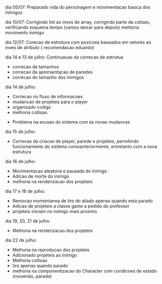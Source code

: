 dia 05/07:
  Preparado vida do personagem e movimentacao basica dos inimigos


dia 10/07:
    Corrigindo list ao inves do array, corrigindo parte da colisao, verificando esquema tempo (vamos deixar para depois)
    mehloria movimento inimigo


dia 12/07:
  Corecao de estrutura com posicoes baseados em vetores ao inves de atributo ( recomendacao eduardo)

dia 14 e 13 de julho:
  Continuacao da correcao de estrutua 
   * correcao de tamanhos
   * correcao da aprersentacao de paredes 
   * correcao do tamanho dos inimigos

dia 14 de julho:
   * Correcao no fluxo de informacoes
   * mudancao de projeteis para o player
   * organizado codigo
   * melhoria collisao 
   - Problema na exusao do sistema com as novas mudancas

dia 15 de julho:
   * Correcao da criacao de player, parede e projeteis, permitindo funcionamento do sistema comoanteriormente, entretanto com a nova estrutura

dia 16 de julho: 
   * Movimentacao aleatoria e pausada do inimigo
   * Adicao de morte do inimigo
   * melhoria na renderizacao dos projeteis

dia 17 e 18 de julho:
   * Remocao momentanea de tiro do aliado apenas quando esta parado
   * Adicao de projeteis a classe game a pedido do professor
   * projeteis iniciam no inimigo mais proximo

dia 19, 20, 21 de julho:
   * Melhoria na renderizacao dos projeteis

dia 22 de julho:
   * Melhoria na reproducao dos projeteis
   * Adicionado projeteis ao inimigo
   * Melhoria collisao
   * tiro apenas quando parado
   * melhoria na componentizacao do Character com condicoes de estado (movendo, parado)